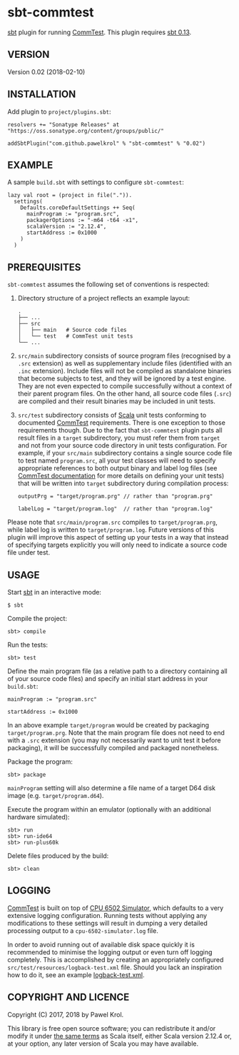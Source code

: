 sbt-commtest
============

[sbt] plugin for running [CommTest]. This plugin requires [sbt 0.13].

VERSION
-------

Version 0.02 (2018-02-10)

INSTALLATION
------------

Add plugin to `project/plugins.sbt`:

    resolvers += "Sonatype Releases" at "https://oss.sonatype.org/content/groups/public/"

    addSbtPlugin("com.github.pawelkrol" % "sbt-commtest" % "0.02")

EXAMPLE
-------

A sample `build.sbt` with settings to configure `sbt-commtest`:

    lazy val root = (project in file(".")).
      settings(
        Defaults.coreDefaultSettings ++ Seq(
          mainProgram := "program.src",
          packagerOptions := "-m64 -t64 -x1",
          scalaVersion := "2.12.4",
          startAddress := 0x1000
        )
      )

PREREQUISITES
-------------

`sbt-commtest` assumes the following set of conventions is respected:

1. Directory structure of a project reflects an example layout:

    ```
    .
    ├── ...
    ├── src
    │   ├── main   # Source code files
    │   └── test   # CommTest unit tests
    └── ...
    ```

2. `src/main` subdirectory consists of source program files (recognised by a `.src` extension) as well as supplementary include files (identified with an `.inc` extension). Include files will not be compiled as standalone binaries that become subjects to test, and they will be ignored by a test engine. They are not even expected to compile successfully without a context of their parent program files. On the other hand, all source code files (`.src`) are compiled and their result binaries may be included in unit tests.

3. `src/test` subdirectory consists of [Scala] unit tests conforming to documented [CommTest] requirements. There is one exception to those requirements though. Due to the fact that `sbt-commtest` plugin puts all result files in a `target` subdirectory, you must refer them from `target` and not from your source code directory in unit tests configuration. For example, if your `src/main` subdirectory contains a single source code file to test named `program.src`, all your test classes will need to specify appropriate references to both output binary and label log files (see [CommTest documentation] for more details on defining your unit tests) that will be written into `target` subdirectory during compilation process:

    ```
    outputPrg = "target/program.prg" // rather than "program.prg"

    labelLog = "target/program.log"  // rather than "program.log"
    ```

Please note that `src/main/program.src` compiles to `target/program.prg`, while label log is written to `target/program.log`. Future versions of this plugin will improve this aspect of setting up your tests in a way that instead of specifying targets explicitly you will only need to indicate a source code file under test.

USAGE
-----

Start [sbt] in an interactive mode:

    $ sbt

Compile the project:

    sbt> compile

Run the tests:

    sbt> test

Define the main program file (as a relative path to a directory containing all of your source code files) and specify an initial start address in your `build.sbt`:

    mainProgram := "program.src"

    startAddress := 0x1000

In an above example `target/program` would be created by packaging `target/program.prg`. Note that the main program file does not need to end with a `.src` extension (you may not necessarily want to unit test it before packaging), it will be successfully compiled and packaged nonetheless.

Package the program:

    sbt> package

`mainProgram` setting will also determine a file name of a target D64 disk image (e.g. `target/program.d64`).

Execute the program within an emulator (optionally with an additional hardware simulated):

    sbt> run
    sbt> run-ide64
    sbt> run-plus60k

Delete files produced by the build:

    sbt> clean

LOGGING
-------

[CommTest] is built on top of [CPU 6502 Simulator], which defaults to a very extensive logging configuration. Running tests without applying any modifications to these settings will result in dumping a very detailed processing output to a `cpu-6502-simulator.log` file.

In order to avoid running out of available disk space quickly it is recommended to minimise the logging output or even turn off logging completely. This is accomplished by creating an appropriately configured `src/test/resources/logback-test.xml` file. Should you lack an inspiration how to do it, see an example [logback-test.xml](example/src/test/resources/logback-test.xml).

COPYRIGHT AND LICENCE
---------------------

Copyright (C) 2017, 2018 by Pawel Krol.

This library is free open source software; you can redistribute it and/or modify it under [the same terms](https://github.com/pawelkrol/sbt-commtest/blob/master/LICENSE.md) as Scala itself, either Scala version 2.12.4 or, at your option, any later version of Scala you may have available.


[sbt]: http://www.scala-sbt.org/
[CommTest]: https://github.com/pawelkrol/Scala-CommTest
[sbt 0.13]: http://www.scala-sbt.org/1.0/docs/ChangeSummary_0.13.0.html
[Scala]: http://scala-lang.org/
[CommTest documentation]: https://github.com/pawelkrol/Scala-CommTest#initial-setup
[CPU 6502 Simulator]: https://github.com/pawelkrol/cpu-6502-simulator
